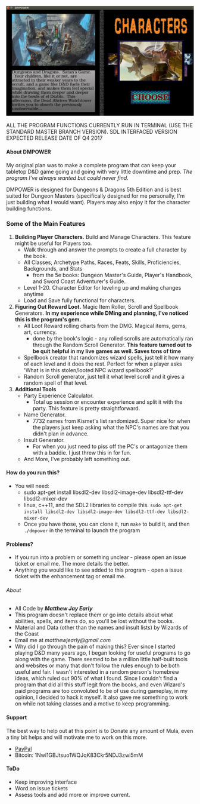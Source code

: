 ![DMPOWER SDL MAIN SCREEN](screenshot.png)  

ALL THE PROGRAM FUNCTIONS CURRENTLY RUN IN TERMINAL (USE THE STANDARD MASTER BRANCH VERSION).  SDL INTERFACED VERSION EXPECTED RELEASE DATE OF Q4 2017

#### About DMPOWER  
My original plan was to make a complete program that can keep your tabletop D&D game going and going with very little downtime and prep. _The program I've always wanted but could never find._ 

DMPOWER is designed for Dungeons & Dragons 5th Edition and is best suited for Dungeon Masters (specifically designed for me personally, I'm just building what I would want). Players may also enjoy it for the character building functions.  

### Some of the Main Features  
1. **Building Player Characters.** Build and Manage Characters. This feature might be useful for Players too.
    * Walk through and answer the prompts to create a full character by the book.  
    * All Classes, Archetype Paths, Races, Feats, Skills, Proficiencies, Backgrounds, and Stats  
        * from the 5e books: Dungeon Master's Guide, Player's Handbook, and Sword Coast Adventurer's Guide.  
    * Level 1-20. Character Editor for leveling up and making changes anytime  
    * Load and Save fully functional for characters.  
2. **Figuring Out Reward Loot.** Magic Item Roller, Scroll and Spellbook Generators. **In my experience while DMing and planning, I've noticed this is the program's gem.**  
    * All Loot Reward rolling charts from the DMG. Magical items, gems, art, currency.
        * done by the book's logic - any rolled scrolls are automatically ran through the Random Scroll Generator. **This feature turned out to be quit helpful in my live games as well. Saves tons of time**
    * Spellbook creator that randomizes wizard spells, just tell it how many of each level and it does the rest. Perfect for when a player asks 'What is in this stolen/looted NPC wizard spellbook?'   
    * Random Scroll generator, just tell it what level scroll and it gives a random spell of that level.
3. **Additional Tools**  
    * Party Experience Calculator.  
	   * Total up session or encounter experience and split it with the party. This feature is pretty straightforward.  
    * Name Generator.  
        * 7732 names from Kismet's list randomized. Super nice for when the players just keep asking what the NPC's names are that you didn't plan in advance.  
    * Insult Generator.  
	   * For when you just need to piss off the PC's or antagonize them with a baddie. I just threw this in for fun.
    * And More, I've probably left something out.

#### How do you run this?  

* You will need:
	* sudo apt-get install libsdl2-dev libsdl2-image-dev libsdl2-ttf-dev libsdl2-mixer-dev
	* linux, c++11, and the SDL2 libraries to compile this. ````sudo apt-get install libsdl2-dev libsdl2-image-dev libsdl2-ttf-dev libsdl2-mixer-dev````
	* Once you have those, you can clone it, run ````make```` to build it, and then ````./dmpower```` in the terminal to launch the program

#### Problems?
  
* If you run into a problem or something unclear - please open an issue ticket or email me. The more details the better.  
* Anything you would like to see added to this program - open a issue ticket with the enhancement tag or email me.  


###### About

* All Code by **_Matthew Jay Early_** 
* This program doesn't replace them or go into details about what abilities, spells, and items do, so you'll be lost without the books.  
* Material and Data (other than the names and insult lists) by Wizards of the Coast  
* Email me at _matthewjearly@gmail.com_  
* Why did I go through the pain of making this? Ever since I started playing D&D many years ago, I began looking for useful programs to go along with the game. There seemed to be a million little half-built tools and websites or many that don't follow the rules enough to be both useful and fair. I wasn't interested in a random person's homebrew ideas, which ruled out 90% of what I found. Since I couldn't find a program that did all this stuff legit from the books, and even Wizard's paid programs are too convoluted to be of use during gameplay, in my opinion, I decided to hack it myself. It also gave me something to work on while not taking classes and a motive to keep programming.  



#### Support
The best way to  help out at this point is to Donate any amount of Mula, even a tiny bit helps and will motivate me to work on this more.  
* [PayPal](https://www.paypal.me/mattearly/)  
* Bitcoin: 1Nwi1GBJtsuo1WQJqK83Ckr5NDJ3zwi5mM  


#### ToDo
* Keep improving interface
* Word on issue tickets
* Assess tools and add more or improve current.
